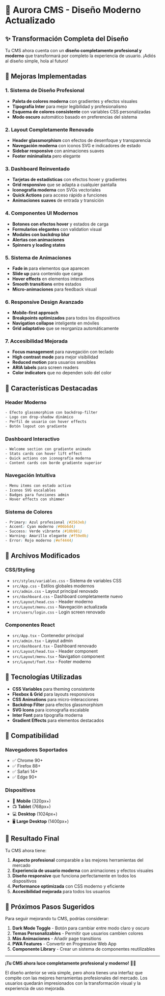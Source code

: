 # 🚀 Aurora CMS - Diseño Moderno Actualizado

## ✨ Transformación Completa del Diseño

Tu CMS ahora cuenta con un **diseño completamente profesional y moderno** que transformará por completo la experiencia de usuario. ¡Adiós al diseño simple, hola al futuro!

## 🎨 Mejoras Implementadas

### 1. **Sistema de Diseño Profesional**
- **Paleta de colores moderna** con gradientes y efectos visuales
- **Tipografía Inter** para mejor legibilidad y profesionalismo
- **Esquema de colores consistente** con variables CSS personalizadas
- **Modo oscuro** automático basado en preferencias del sistema

### 2. **Layout Completamente Renovado**
- **Header glassmorphism** con efectos de desenfoque y transparencia
- **Navegación moderna** con iconos SVG e indicadores de estado
- **Sidebar responsive** con animaciones suaves
- **Footer minimalista** pero elegante

### 3. **Dashboard Reinventado**
- **Tarjetas de estadísticas** con efectos hover y gradientes
- **Grid responsivo** que se adapta a cualquier pantalla
- **Iconografía moderna** con SVGs vectoriales
- **Quick Actions** para acceso rápido a funciones
- **Animaciones suaves** de entrada y transición

### 4. **Componentes UI Modernos**
- **Botones con efectos hover** y estados de carga
- **Formularios elegantes** con validation visual
- **Modales con backdrop blur**
- **Alertas con animaciones**
- **Spinners y loading states**

### 5. **Sistema de Animaciones**
- **Fade in** para elementos que aparecen
- **Slide up** para contenido que carga
- **Hover effects** en elementos interactivos
- **Smooth transitions** entre estados
- **Micro-animaciones** para feedback visual

### 6. **Responsive Design Avanzado**
- **Mobile-first approach**
- **Breakpoints optimizados** para todos los dispositivos
- **Navigation collapse** inteligente en móviles
- **Grid adaptativo** que se reorganiza automáticamente

### 7. **Accesibilidad Mejorada**
- **Focus management** para navegación con teclado
- **High contrast mode** para mejor visibilidad
- **Reduced motion** para usuarios sensibles
- **ARIA labels** para screen readers
- **Color indicators** que no dependen solo del color

## 🎯 Características Destacadas

### Header Moderno
```css
- Efecto glassmorphism con backdrop-filter
- Logo con drop-shadow dinámico
- Perfil de usuario con hover effects
- Botón logout con gradiente
```

### Dashboard Interactivo
```css
- Welcome section con gradiente animado
- Stats cards con hover lift effect
- Quick actions con iconografía moderna
- Content cards con borde gradiente superior
```

### Navegación Intuitiva
```css
- Menu items con estado activo
- Iconos SVG escalables
- Badges para funciones admin
- Hover effects con shimmer
```

### Sistema de Colores
```css
- Primary: Azul profesional (#2563eb)
- Accent: Cyan moderno (#06b6d4)
- Success: Verde vibrante (#10b981)
- Warning: Amarillo elegante (#f59e0b)
- Error: Rojo moderno (#ef4444)
```

## 🔧 Archivos Modificados

### CSS/Styling
- `src/styles/variables.css` - Sistema de variables CSS
- `src/App.css` - Estilos globales modernos
- `src/admin.css` - Layout principal renovado
- `src/dashboard.css` - Dashboard completamente nuevo
- `src/Layout/head.css` - Header moderno
- `src/Layout/menu.css` - Navegación actualizada
- `src/users/login.css` - Login screen renovado

### Componentes React
- `src/App.tsx` - Contenedor principal
- `src/admin.tsx` - Layout admin
- `src/dashboard.tsx` - Dashboard renovado
- `src/Layout/head.tsx` - Header component
- `src/Layout/menu.tsx` - Navigation component  
- `src/Layout/foot.tsx` - Footer moderno

## 🚀 Tecnologías Utilizadas

- **CSS Variables** para theming consistente
- **Flexbox & Grid** para layouts responsivos
- **CSS Animations** para micro-interacciones
- **Backdrop Filter** para efectos glassmorphism
- **SVG Icons** para iconografía escalable
- **Inter Font** para tipografía moderna
- **Gradient Effects** para elementos destacados

## 📱 Compatibilidad

### Navegadores Soportados
- ✅ Chrome 90+
- ✅ Firefox 88+
- ✅ Safari 14+
- ✅ Edge 90+

### Dispositivos
- 📱 **Mobile** (320px+)
- 📺 **Tablet** (768px+)
- 💻 **Desktop** (1024px+)
- 🖥️ **Large Desktop** (1400px+)

## 🎉 Resultado Final

Tu CMS ahora tiene:

1. **Aspecto profesional** comparable a las mejores herramientas del mercado
2. **Experiencia de usuario moderna** con animaciones y efectos visuales
3. **Diseño responsive** que funciona perfectamente en todos los dispositivos
4. **Performance optimizada** con CSS moderno y eficiente
5. **Accesibilidad mejorada** para todos los usuarios

## 🔮 Próximos Pasos Sugeridos

Para seguir mejorando tu CMS, podrías considerar:

1. **Dark Mode Toggle** - Botón para cambiar entre modo claro y oscuro
2. **Temas Personalizables** - Permitir que usuarios cambien colores
3. **Más Animaciones** - Añadir page transitions
4. **PWA Features** - Convertir en Progressive Web App
5. **Componente Library** - Crear un sistema de componentes reutilizables

---

**¡Tu CMS ahora luce completamente profesional y moderno!** 🎨✨

El diseño anterior se veía simple, pero ahora tienes una interfaz que compite con las mejores herramientas profesionales del mercado. Los usuarios quedarán impresionados con la transformación visual y la experiencia de uso mejorada.
